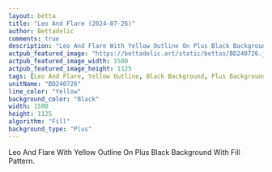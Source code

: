 ```yaml
---
layout: betta
title: "Leo And Flare (2024-07-26)"
author: Bettadelic
comments: true
description: "Leo And Flare With Yellow Outline On Plus Black Background With Fill Pattern."
actpub_featured_image: "https://bettadelic.art/static/bettas/BD240726.jpg"
actpub_featured_image_width: 1500
actpub_featured_image_height: 1125
tags: [Leo And Flare, Yellow Outline, Black Background, Plus Background Pattern, Fill Pattern, July 2024]
unitName: "BD240726"
line_color: "Yellow"
background_color: "Black"
width: 1500
height: 1125
algorithm: "Fill"
background_type: "Plus"
---
```


Leo And Flare With Yellow Outline On Plus Black Background With Fill Pattern.

